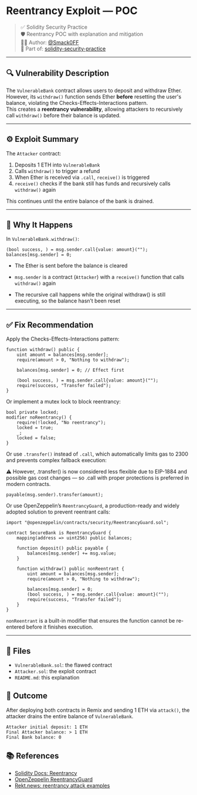 # Reentrancy Exploit — POC

> ✅ Solidity Security Practice  
> 🛡️ Reentrancy POC with explanation and mitigation  
> 👨‍💻 Author: [@Smack0FF](https://github.com/Smack0FF)  
> 📂 Part of: [solidity-security-practice](https://github.com/Smack0FF/solidity-security-practice)

---

## 🔍 Vulnerability Description

The `VulnerableBank` contract allows users to deposit and withdraw Ether. However, its `withdraw()` function sends Ether **before** resetting the user's balance, violating the Checks-Effects-Interactions pattern.  
This creates a **reentrancy vulnerability**, allowing attackers to recursively call `withdraw()` before their balance is updated.

---

## ⚙️ Exploit Summary

The `Attacker` contract:
1. Deposits 1 ETH into `VulnerableBank`
2. Calls `withdraw()` to trigger a refund
3. When Ether is received via `.call`, `receive()` is triggered
4. `receive()` checks if the bank still has funds and recursively calls `withdraw()` again

This continues until the entire balance of the bank is drained.

---

## 🧠 Why It Happens

In `VulnerableBank.withdraw()`:

```solidity
(bool success, ) = msg.sender.call{value: amount}("");
balances[msg.sender] = 0;
```

* The Ether is sent before the balance is cleared

* `msg.sender` is a contract (`Attacker`) with a `receive()` function that calls `withdraw()` again

* The recursive call happens while the original withdraw() is still executing, so the balance hasn’t been reset

---

## ✅ Fix Recommendation

Apply the Checks-Effects-Interactions pattern:

```solidity
function withdraw() public {
    uint amount = balances[msg.sender];
    require(amount > 0, "Nothing to withdraw");

    balances[msg.sender] = 0; // Effect first

    (bool success, ) = msg.sender.call{value: amount}("");
    require(success, "Transfer failed");
}
```

Or implement a mutex lock to block reentrancy:

```solidity
bool private locked;
modifier noReentrancy() {
    require(!locked, "No reentrancy");
    locked = true;
    _;
    locked = false;
}
```

Or use `.transfer()` instead of `.call`, which automatically limits gas to 2300 and prevents complex fallback execution:

⚠️ However, .transfer() is now considered less flexible due to EIP-1884 and possible gas cost changes — so .call with proper protections is preferred in modern contracts.
```solidity
payable(msg.sender).transfer(amount);
```

Or use OpenZeppelin’s `ReentrancyGuard`, a production-ready and widely adopted solution to prevent reentrant calls:

```solidity
import "@openzeppelin/contracts/security/ReentrancyGuard.sol";

contract SecureBank is ReentrancyGuard {
    mapping(address => uint256) public balances;

    function deposit() public payable {
        balances[msg.sender] += msg.value;
    }

    function withdraw() public nonReentrant {
        uint amount = balances[msg.sender];
        require(amount > 0, "Nothing to withdraw");

        balances[msg.sender] = 0;
        (bool success, ) = msg.sender.call{value: amount}("");
        require(success, "Transfer failed");
    }
}
```
`nonReentrant` is a built-in modifier that ensures the function cannot be re-entered before it finishes execution.

---

## 📁 Files

- `VulnerableBank.sol`: the flawed contract  
- `Attacker.sol`: the exploit contract  
- `README.md`: this explanation


## 🎯 Outcome

After deploying both contracts in Remix and sending 1 ETH via `attack()`,
the attacker drains the entire balance of `VulnerableBank`.

```
Attacker initial deposit: 1 ETH  
Final Attacker balance: > 1 ETH  
Final Bank balance: 0
```


## 📚 References

- [Solidity Docs: Reentrancy](https://docs.soliditylang.org/en/latest/security-considerations.html#re-entrancy)
- [OpenZeppelin ReentrancyGuard](https://docs.openzeppelin.com/contracts/4.x/api/security#ReentrancyGuard)
- [Rekt.news: reentrancy attack examples](https://rekt.news)
